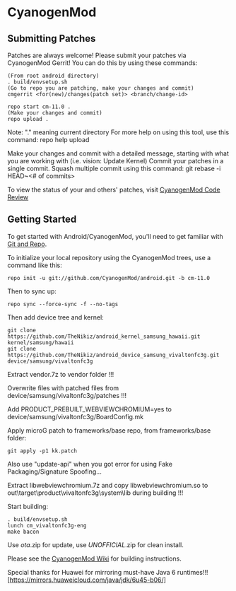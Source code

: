 CyanogenMod
===========

Submitting Patches
------------------
Patches are always welcome!  Please submit your patches via CyanogenMod Gerrit!
You can do this by using these commands:

    (From root android directory)
    . build/envsetup.sh
    (Go to repo you are patching, make your changes and commit)
    cmgerrit <for(new)/changes(patch set)> <branch/change-id> 

    repo start cm-11.0 .
    (Make your changes and commit)
    repo upload .
Note: "." meaning current directory
For more help on using this tool, use this command: repo help upload

Make your changes and commit with a detailed message, starting with what you are working with (i.e. vision: Update Kernel)
Commit your patches in a single commit. Squash multiple commit using this command: git rebase -i HEAD~<# of commits>

To view the status of your and others' patches, visit [CyanogenMod Code Review](http://review.cyanogenmod.org/)


Getting Started
---------------

To get started with Android/CyanogenMod, you'll need to get
familiar with [Git and Repo](http://source.android.com/source/using-repo.html).

To initialize your local repository using the CyanogenMod trees, use a command like this:

    repo init -u git://github.com/CyanogenMod/android.git -b cm-11.0

Then to sync up:

    repo sync --force-sync -f --no-tags
    
Then add device tree and kernel:

    git clone https://github.com/TheNikiz/android_kernel_samsung_hawaii.git kernel/samsung/hawaii
    git clone https://github.com/TheNikiz/android_device_samsung_vivaltonfc3g.git device/samsung/vivaltonfc3g

Extract vendor.7z to vendor folder !!!

Overwrite files with patched files from device/samsung/vivaltonfc3g/patches !!!

Add PRODUCT_PREBUILT_WEBVIEWCHROMIUM=yes to device/samsung/vivaltonfc3g/BoardConfig.mk

Apply microG patch to frameworks/base repo, from frameworks/base folder:

    git apply -p1 kk.patch
    
Also use "update-api" when you got error for using Fake Packaging/Signature Spoofing...

Extract libwebviewchromium.7z and copy libwebviewchromium.so to out\target\product\vivaltonfc3g\system\lib during building !!!

Start building:

    . build/envsetup.sh
    lunch cm_vivaltonfc3g-eng
    make bacon

Use *ota*.zip for update, use *UNOFFICIAL*.zip for clean install.

Please see the [CyanogenMod Wiki](http://wiki.cyanogenmod.org/) for building instructions.

Special thanks for Huawei for mirroring must-have Java 6 runtimes!!! [https://mirrors.huaweicloud.com/java/jdk/6u45-b06/]

